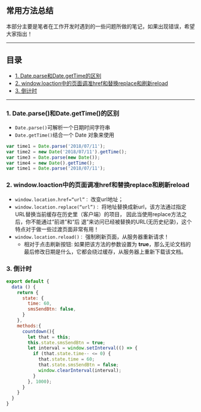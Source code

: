 ## 常用方法总结

本部分主要是笔者在工作开发时遇到的一些问题所做的笔记，如果出现错误，希望大家指出！

---

## 目录

  - [1. Date.parse和Date.getTime的区别](#1-dateparse和dategettime的区别)
  - [2. window.loaction中的页面调准href和替换replace和刷新reload](#2-windowloaction中的页面调准href和替换replace和刷新reload)
  - [3. 倒计时](#3-倒计时)

---

### 1. Date.parse()和Date.getTime()的区别

  - `Date.parse()`可解析一个日期时间字符串
  - `Date.getTime()`结合一个 Date 对象来使用
  
  ```js  
  var time1 = Date.parse('2018/07/11');
  var time2 = new Date('2018/07/11').getTime();
  var time3 = Date.parse(new Date());
  var time4 = new Date().getTime();
  var time1 = Date.parse('2018/07/11');
  ```

### 2. window.loaction中的页面调准href和替换replace和刷新reload

  - `window.location.href=“url”：` 改变url地址； 
  - `window.location.replace(“url”)：` 将地址替换成新url，该方法通过指定URL替换当前缓存在历史里（客户端）的项目，
    因此当使用replace方法之后，你不能通过“前进”和“后 退”来访问已经被替换的URL(无历史纪录)，这个特点对于做一些过渡页面非常有用！
  - `window.location.reload()：` 强制刷新页面，从服务器重新请求！
    - 相对于点击刷新按钮: 如果把该方法的参数设置为 **true**，那么无论文档的最后修改日期是什么，它都会绕过缓存，从服务器上重新下载该文档。

### 3. 倒计时
  ```js
  export default {
    data () {
      return {
        state: {
          time: 60,
          smsSendBtn: false,
        }
      },
      methods:{
        countdown(){
          let that = this;
          this.state.smsSendBtn = true;
          let interval = window.setInterval(() => {
            if (that.state.time-- <= 0) {
              that.state.time = 60;
              that.state.smsSendBtn = false;
              window.clearInterval(interval);
            }
          }, 1000);
        }
      }
    }
  }
  ```